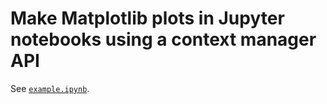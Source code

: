 # Make Matplotlib plots in Jupyter notebooks using a context manager API

See [`example.ipynb`](https://gitlab.com/joshburkart/contextplot/-/blob/main/example.ipynb).
